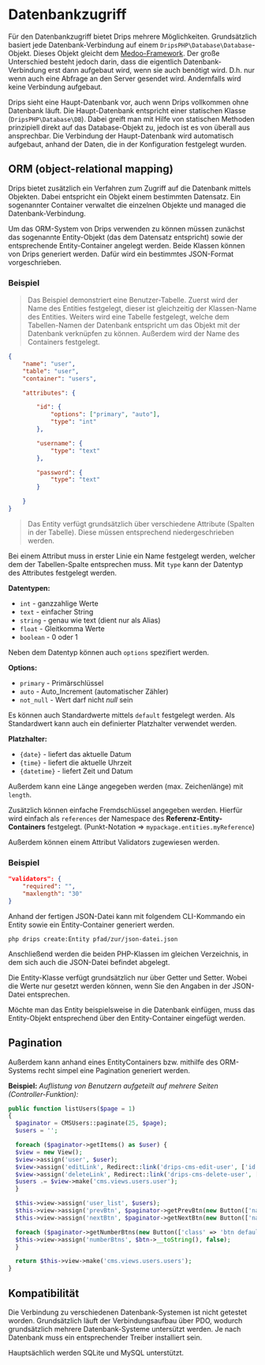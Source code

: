 # Datenbankzugriff

Für den Datenbankzugriff bietet Drips mehrere Möglichkeiten. Grundsätzlich basiert jede Datenbank-Verbindung auf einem `DripsPHP\Database\Database`-Objekt. Dieses Objekt gleicht dem [Medoo-Framework](http://medoo.in). Der große Unterschied besteht jedoch darin, dass die eigentlich Datenbank-Verbindung erst dann aufgebaut wird, wenn sie auch benötigt wird. D.h. nur wenn auch eine Abfrage an den Server gesendet wird. Andernfalls wird keine Verbindung aufgebaut.

Drips sieht eine Haupt-Datenbank vor, auch wenn Drips vollkommen ohne Datenbank läuft. Die Haupt-Datenbank entspricht einer statischen Klasse (`DripsPHP\Database\DB`). Dabei greift man mit Hilfe von statischen Methoden prinzipiell direkt auf das Database-Objekt zu, jedoch ist es von überall aus ansprechbar. Die Verbindung der Haupt-Datenbank wird automatisch aufgebaut, anhand der Daten, die in der Konfiguration festgelegt wurden.

## ORM (object-relational mapping)

Drips bietet zusätzlich ein Verfahren zum Zugriff auf die Datenbank mittels Objekten. Dabei entspricht ein Objekt einem bestimmten Datensatz. Ein sogenannter Container verwaltet die einzelnen Objekte und managed die Datenbank-Verbindung.

Um das ORM-System von Drips verwenden zu können müssen zunächst das sogenannte Entity-Objekt (das dem Datensatz entspricht) sowie der entsprechende Entity-Container angelegt werden. Beide Klassen können von Drips generiert werden. Dafür wird ein bestimmtes JSON-Format vorgeschrieben.

### Beispiel

> Das Beispiel demonstriert eine Benutzer-Tabelle. Zuerst wird der Name des Entities festgelegt, dieser ist gleichzeitig der Klassen-Name des Entities. Weiters wird eine Tabelle festgelegt, welche dem Tabellen-Namen der Datenbank entspricht um das Objekt mit der Datenbank verknüpfen zu können. Außerdem wird der Name des Containers festgelegt.

``` json
{
    "name": "user",
    "table": "user",
    "container": "users",

    "attributes": {

        "id": {
            "options": ["primary", "auto"],
            "type": "int"
        },

        "username": {
            "type": "text"
        },

        "password": {
            "type": "text"
        }

    }
}
```

> Das Entity verfügt grundsätzlich über verschiedene Attribute (Spalten in der Tabelle). Diese müssen entsprechend niedergeschrieben werden.

Bei einem Attribut muss in erster Linie ein Name festgelegt werden, welcher dem der Tabellen-Spalte entsprechen muss. Mit `type` kann der Datentyp des Attributes festgelegt werden.

**Datentypen:**

- `int` - ganzzahlige Werte
- `text` - einfacher String
- `string` - genau wie text (dient nur als Alias)
- `float` - Gleitkomma Werte
- `boolean` - 0 oder 1

Neben dem Datentyp können auch `options` spezifiert werden.

**Options:**

- `primary` - Primärschlüssel
- `auto` - Auto_Increment (automatischer Zähler)
- `not_null` - Wert darf nicht *null* sein

Es können auch Standardwerte mittels `default` festgelegt werden. Als Standardwert kann auch ein definierter Platzhalter verwendet werden.

**Platzhalter:**

- `{date}` - liefert das aktuelle Datum
- `{time}` - liefert die aktuelle Uhrzeit
- `{datetime}` - liefert Zeit und Datum

Außerdem kann eine Länge angegeben werden (max. Zeichenlänge) mit `length`.

Zusätzlich können einfache Fremdschlüssel angegeben werden. Hierfür wird einfach als `references` der Namespace des **Referenz-Entity-Containers** festgelegt. (Punkt-Notation => `mypackage.entities.myReference`)

Außerdem können einem Attribut Validators zugewiesen werden.

### Beispiel

``` json
"validators": {
    "required": "",
    "maxlength": "30"
}
```

Anhand der fertigen JSON-Datei kann mit folgendem CLI-Kommando ein Entity sowie ein Entity-Container generiert werden.

``` 
php drips create:Entity pfad/zur/json-datei.json
```

Anschließend werden die beiden PHP-Klassen im gleichen Verzeichnis, in dem sich auch die JSON-Datei befindet abgelegt.

Die Entity-Klasse verfügt grundsätzlich nur über Getter und Setter. Wobei die Werte nur gesetzt werden können, wenn Sie den Angaben in der JSON-Datei entsprechen.

Möchte man das Entity beispielsweise in die Datenbank einfügen, muss das Entity-Objekt entsprechend über den Entity-Container eingefügt werden.

## Pagination

Außerdem kann anhand eines EntityContainers bzw. mithilfe des ORM-Systems recht simpel eine Pagination generiert werden.

**Beispiel:** *Auflistung von Benutzern aufgeteilt auf mehrere Seiten (Controller-Funktion):*

``` php
public function listUsers($page = 1)
{
  $paginator = CMSUsers::paginate(25, $page);
  $users = '';

  foreach ($paginator->getItems() as $user) {
  $view = new View();
  $view->assign('user', $user);
  $view->assign('editLink', Redirect::link('drips-cms-edit-user', ['id' => $user->getId()]));
  $view->assign('deleteLink', Redirect::link('drips-cms-delete-user', ['id' => $user->getId()]));
  $users .= $view->make('cms.views.users.user');
  }

  $this->view->assign('user_list', $users);
  $this->view->assign('prevBtn', $paginator->getPrevBtn(new Button(['name' => 'prevBtn', 'value' => App::$dictionary['users']['prev'], 'class' => 'btn default']))->__toString());
  $this->view->assign('nextBtn', $paginator->getNextBtn(new Button(['name' => 'nextBtn', 'value' => App::$dictionary['users']['next'], 'class' => 'btn default', 'style' => 'float: right;']))->__toString());

  foreach ($paginator->getNumberBtns(new Button(['class' => 'btn default'])) as $btn) {
  $this->view->assign('numberBtns', $btn->__toString(), false);
  }

  return $this->view->make('cms.views.users.users');
}
```

## Kompatibilität

Die Verbindung zu verschiedenen Datenbank-Systemen ist nicht getestet worden. Grundsätzlich läuft der Verbindungsaufbau über PDO, wodurch grundsätzlich mehrere Datenbank-Systeme untersützt werden. Je nach Datenbank muss ein entsprechender Treiber installiert sein.

Hauptsächlich werden SQLite und MySQL unterstützt.